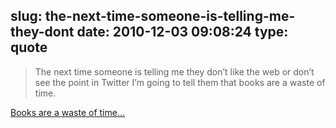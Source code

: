 slug: the-next-time-someone-is-telling-me-they-dont
date: 2010-12-03 09:08:24
type: quote
---

> The next time someone is telling me they don’t like the web or don’t see the point in Twitter I’m going to tell them that books are a waste of time.

[Books are a waste of time…](http://tnw.to/1756r)
